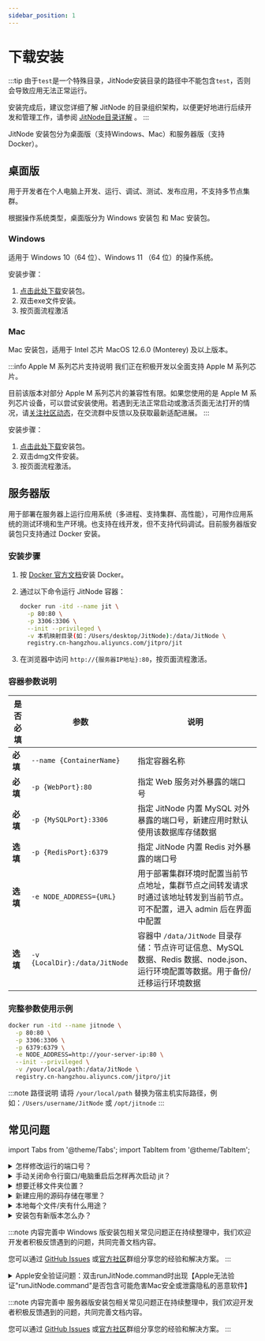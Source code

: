 ```yaml
---
sidebar_position: 1
---
```


# 下载安装

:::tip
由于`test`是一个特殊目录，JitNode安装目录的路径中不能包含`test`，否则会导致应用无法正常运行。

安装完成后，建议您详细了解 JitNode 的目录组织架构，以便更好地进行后续开发和管理工作，请参阅 [JitNode目录详解](./02JitNode目录详解) 。
:::

JitNode 安装包分为桌面版（支持Windows、Mac）和服务器版（支持Docker）。

## 桌面版

用于开发者在个人电脑上开发、运行、调试、测试、发布应用，不支持多节点集群。

根据操作系统类型，桌面版分为 Windows 安装包 和  Mac 安装包。

### Windows

适用于 Windows 10（64 位）、Windows 11 （64 位）的操作系统。

安装步骤：

1. [点击此处下载](https://apk.jit.pro/latest/windows/jit.exe)安装包。
2. 双击exe文件安装。
3. 按页面流程激活

### Mac

Mac 安装包，适用于 Intel 芯片 MacOS 12.6.0 (Monterey) 及以上版本。

:::info Apple M 系列芯片支持说明
我们正在积极开发以全面支持 Apple M 系列芯片。

目前该版本对部分 Apple M 系列芯片的兼容性有限。如果您使用的是 Apple M 系列芯片设备，可以尝试安装使用。若遇到无法正常启动或激活页面无法打开的情况，请[关注社区动态](/docs/community/intro)，在交流群中反馈以及获取最新适配进展。
:::

安装步骤：

1. [点击此处下载](https://apk.jit.pro/latest/darwin/x64/jit.dmg)安装包。
2. 双击dmg文件安装。
3. 按页面流程激活。


## 服务器版

用于部署在服务器上运行应用系统（多进程、支持集群、高性能），可用作应用系统的测试环境和生产环境。也支持在线开发，但不支持代码调试。目前服务器版安装包只支持通过 Docker 安装。

### 安装步骤

1. 按 [Docker 官方文档](https://docs.docker.com/manuals/)安装 Docker。

2. 通过以下命令运行 JitNode 容器：

   ```bash title="快速启动 JitNode 容器"
   docker run -itd --name jit \
     -p 80:80 \
     -p 3306:3306 \
     --init --privileged \
     -v 本机映射目录(如：/Users/desktop/JitNode):/data/JitNode \
     registry.cn-hangzhou.aliyuncs.com/jitpro/jit
   ```

3. 在浏览器中访问 `http://{服务器IP地址}:80`，按页面流程激活。


### 容器参数说明

| 是否必填 | 参数 | 说明 |
|---------|------|------|
| **必填** | `--name {ContainerName}` | 指定容器名称 |
| **必填** | `-p {WebPort}:80` | 指定 Web 服务对外暴露的端口号 |
| **必填** | `-p {MySQLPort}:3306` | 指定 JitNode 内置 MySQL 对外暴露的端口号，新建应用时默认使用该数据库存储数据 |
| **选填** | `-p {RedisPort}:6379` | 指定 JitNode 内置 Redis 对外暴露的端口号 |
| **选填** | `-e NODE_ADDRESS={URL}` | 用于部署集群环境时配置当前节点地址，集群节点之间转发请求时通过该地址转发到当前节点。可不配置，进入 admin 后在界面中配置 |
| **选填** | `-v {LocalDir}:/data/JitNode` | 容器中 `/data/JitNode` 目录存储：节点许可证信息、MySQL 数据、Redis 数据、node.json、运行环境配置等数据。用于备份/迁移运行环境数据 |

### 完整参数使用示例

```bash title="完整参数启动"
docker run -itd --name jitnode \
  -p 80:80 \
  -p 3306:3306 \
  -p 6379:6379 \
  -e NODE_ADDRESS=http://your-server-ip:80 \
  --init --privileged \
  -v /your/local/path:/data/JitNode \
  registry.cn-hangzhou.aliyuncs.com/jitpro/jit
```

:::note 路径说明
请将 `/your/local/path` 替换为宿主机实际路径，例如：`/Users/username/JitNode` 或 `/opt/jitnode`
:::

## 常见问题

import Tabs from '@theme/Tabs';
import TabItem from '@theme/TabItem';

<Tabs>
  <TabItem value="common" label="通用" default>

<details>
<summary>怎样修改运行的端口号？</summary>

修改 `./home/node.json` 中的 PORT 值。默认是 8080。

</details>

<details>
<summary>手动关闭命令行窗口/电脑重启后怎样再次启动 jit？</summary>

双击文件夹中的启动文件即可：
- **Windows**: `runJitNode.bat`
- **Mac**: `runJitNode.command`

</details>

<details>
<summary>想要迁移文件夹位置？</summary>

关掉命令行窗口后，直接迁移文件夹，然后双击文件夹中的启动文件即可：
- **Windows**: `runJitNode.bat`  
- **Mac**: `runJitNode.command`

</details>

<details>
<summary>新建应用的源码存储在哪里？</summary>

`home/environs` 文件夹下

</details>

<details>
<summary>本地每个文件/夹有什么用途？</summary>

详情见 [文档链接](https://alidocs.dingtalk.com/i/nodes/Obva6QBXJw962MokiZq7lakEWn4qY5Pr?utm_scene=team_space)

</details>

<details>
<summary>安装包有新版本怎么办？</summary>

支持自动升级，每次双击启动文件时，会检测是否有新版本更新，有的话就自动下载更新，不需要人为干预：
- **Windows**: `runJitNode.bat`
- **Mac**: `runJitNode.command`

</details>

  </TabItem>
  <TabItem value="windows" label="Windows">

:::note 内容完善中
Windows 版安装包相关常见问题正在持续整理中，我们欢迎开发者积极反馈遇到的问题，共同完善文档内容。

您可以通过 [GitHub Issues](https://github.com/jitai-team/jitai-docs/issues) 或[官方社区](/docs/community/intro)群组分享您的经验和解决方案。
:::

  </TabItem>
  <TabItem value="mac" label="Mac">

<details>
<summary>Apple安全验证问题：双击runJitNode.command时出现【Apple无法验证"runJitNode.command"是否包含可能危害Mac安全或泄露隐私的恶意软件】</summary>

![Apple安全验证问题](./img/mac_qa_1.png)

点击"完成"按钮，然后按下述步骤操作：

1. 打开「终端」 app,  执行以下shell命令：
```bash
sudo spctl --master-disable
```

2. 进入系统设置->隐私与安全性->安全性，将"允许以下来源的应用程序"设置为"任何来源"。

![Apple安全验证问题](./img/mac_qa_2.png)

:::tip
如果在执行步骤1之前已经打开了"系统设置"窗口，可能会看不到"任何来源"的选项，关闭"系统设置"窗口，重新进入即可。
:::

3. 重新双击"runJitNode.command"，如有下图弹窗，点击"打开"

![Apple安全验证问题](./img/mac_qa_3.png)

:::tip
如果是 `macOS` 12 版本的，进入系统设置->安全性与隐私->通用：点击「仍要打开」即可。
:::

4. 如果还是遇到打开进程直接关闭的情况，执行下面的命令：

```bash
xattr -d com.apple.quarantine [JitNode安装目录]/runJitNode.command
```

5. 双击 `runJitNode.command` 运行。

:::tip
遇到如下提示时，输入你自己的开机密码。

![Apple安全验证问题](./img/mac_qa_4.png)

:::

</details>

  </TabItem>
  <TabItem value="server" label="服务器版">

:::note 内容完善中
服务器版安装包相关常见问题正在持续整理中，我们欢迎开发者积极反馈遇到的问题，共同完善文档内容。

您可以通过 [GitHub Issues](https://github.com/jitai-team/jitai-docs/issues) 或[官方社区](/docs/community/intro)群组分享您的经验和解决方案。
:::

  </TabItem>
</Tabs>
